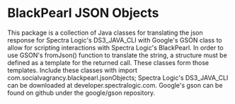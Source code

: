 # BlackPearl JSON Objects

This package is a collection of Java classes for translating the json response for Spectra Logic's DS3_JAVA_CLI with Google's GSON class to allow for scripting interactions with Spectra Logic's BlackPearl. In order to use GSON's fromJson() function to translate the string, a structure must be defined as a template for the returned call. These classes form those templates.
Include these classes with import com.socialvagrancy.blackpearl.jsonObjects;
Spectra Logic's DS3_JAVA_CLI can be downloaded at developer.spectralogic.com.
Google's gson can be found on github under the google/gson repository.

